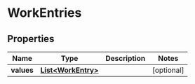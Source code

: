 

# WorkEntries


## Properties

| Name | Type | Description | Notes |
|------------ | ------------- | ------------- | -------------|
|**values** | [**List&lt;WorkEntry&gt;**](WorkEntry.md) |  |  [optional] |



